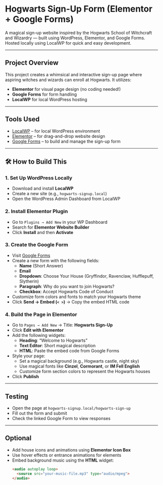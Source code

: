#  Hogwarts Sign-Up Form (Elementor + Google Forms)

A magical sign-up website inspired by the Hogwarts School of Witchcraft and Wizardry — built using WordPress, Elementor, and Google Forms. Hosted locally using LocalWP for quick and easy development.

---

## Project Overview

This project creates a whimsical and interactive sign-up page where aspiring witches and wizards can enroll at Hogwarts. It utilizes:
- **Elementor** for visual page design (no coding needed!)
- **Google Forms** for form handling
- **LocalWP** for local WordPress hosting


---

## Tools Used

- [LocalWP](https://localwp.com/) – for local WordPress environment
- [Elementor](https://elementor.com/) – for drag-and-drop website design
- [Google Forms](https://forms.google.com) – to build and manage the sign-up form

---

## 🛠️ How to Build This

### 1. Set Up WordPress Locally
- Download and install **LocalWP**
- Create a new site (e.g., `hogwarts-signup.local`)
- Open the WordPress Admin Dashboard from LocalWP

### 2. Install Elementor Plugin
- Go to `Plugins → Add New` in your WP Dashboard
- Search for **Elementor Website Builder**
- Click **Install** and then **Activate**

### 3. Create the Google Form
- Visit [Google Forms](https://forms.google.com)
- Create a new form with the following fields:
  - **Name** (Short Answer)
  - **Email**
  - **Dropdown**: Choose Your House (Gryffindor, Ravenclaw, Hufflepuff, Slytherin)
  - **Paragraph**: Why do you want to join Hogwarts?
  - **Checkbox**: Accept Hogwarts Code of Conduct
- Customize form colors and fonts to match your Hogwarts theme
- Click **Send → Embed (`< >`)** → Copy the embed HTML code

### 4. Build the Page in Elementor
- Go to `Pages → Add New` → Title: **Hogwarts Sign-Up**
- Click **Edit with Elementor**
- Add the following widgets:
  - **Heading**: “Welcome to Hogwarts”
  - **Text Editor**: Short magical description
  - **HTML**: Paste the embed code from Google Forms
- Style your page:
  - Set a magical background (e.g., Hogwarts castle, night sky)
  - Use magical fonts like **Cinzel**, **Cormorant**, or **IM Fell English**
  - Customize form section colors to represent the Hogwarts houses
- Click **Publish**

---

## Testing

- Open the page at `hogwarts-signup.local/hogwarts-sign-up`
- Fill out the form and submit
- Check the linked Google Form to view responses

---

## Optional 

- Add house icons and animations using **Elementor Icon Box**
- Use hover effects or entrance animations for elements
- Embed background music using the **HTML** widget:
  ```html
  <audio autoplay loop>
    <source src="your-music-file.mp3" type="audio/mpeg">
  </audio>
